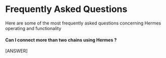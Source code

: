 # Frequently Asked Questions

Here are some of the most frequently asked questions concerning Hermes operating and functionality

#### Can I connect more than two chains using Hermes ?

[ANSWER]


